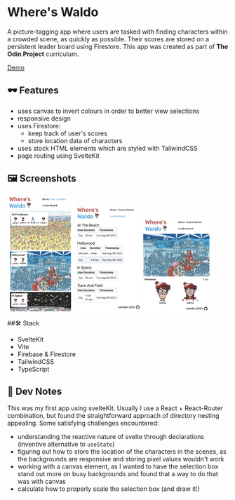 # Where's Waldo

A picture-tagging app where users are tasked with finding characters within a crowded scene, as quickly as possible. Their scores are stored on a persistent leader board using Firestore. This app was created as part of **The Odin Project** curriculum.

[Demo](https://waldo-20f80.web.app/)

## :dark_sunglasses: Features

- uses canvas to invert colours in order to better view selections
- responsive design
- uses Firestore:
  - keep track of user's scores
  - store location data of characters
- uses stock HTML elements which are styled with TailwindCSS
- page routing using SvelteKit

## :framed_picture: Screenshots

<img  src="/src/lib/assets/IMG_6748.jpg" alt="mobile scene selection" width=30%/>
<img  src="/src/lib/assets/IMG_6749.jpg" alt="mobile leaderboard" width=30%/>
<img  src="/src/lib/assets/IMG_6750.jpg" alt="mobile scene" width=30%/>

##:hammer_and_wrench: Stack

- SvelteKit
- Vite
- Firebase & Firestore
- TailwindCSS
- TypeScript

## :memo: Dev Notes

This was my first app using svelteKit. Usually I use a React + React-Router combination, but found the straightforward approach of directory nesting appealing. Some satisfying challenges encountered:

- understanding the reactive nature of svelte through declarations (inventive alternative to `useState`)
- figuring out how to store the location of the characters in the scenes, as the backgrounds are responsive and storing pixel values wouldn't work
- working with a canvas element, as I wanted to have the selection box stand out more on busy backgrounds and found that a way to do that was with canvas
- calculate how to properly scale the selection box (and draw it!)
